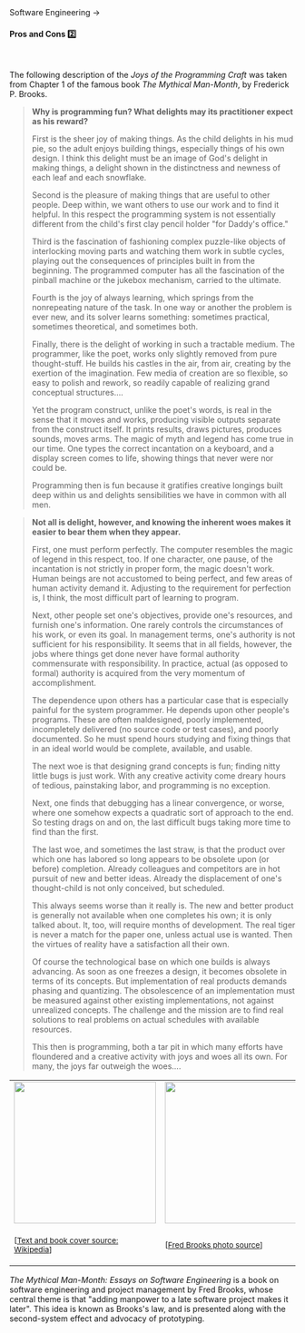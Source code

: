 <div id="path">Software Engineering → </div>

<div id="title">

#### Pros and Cons :two: [<span class="glyphicon glyphicon-new-window" aria-hidden="true"></span>]({{baseUrl}}/softwareEngineering/prosAndCons/index.html)

</div>

<div id="body">

<tip-box type="definition"> 
  <include src="../../common/definitions.md#def-se" />
</tip-box>

The following description of the _Joys of the Programming Craft_ was taken from Chapter 1 of the famous book <trigger for="modal:mmm" trigger="click">_The Mythical Man-Month_, by Frederick P. Brooks</trigger>.

> **Why is programming fun? What delights may its practitioner expect as his reward?**
>
> First is the sheer joy of making things. As the child delights in his mud pie, so the adult enjoys building things,
> especially things of his own design. I think this delight must be an image of God's delight in making things,
> a delight shown in the distinctness and newness of each leaf and each snowflake.
>
> Second is the pleasure of making things that are useful to other people. Deep within, we want others to use our work and
> to find it helpful. In this respect the programming system is not essentially different from the child's
> first clay pencil holder "for Daddy's office."
>
> Third is the fascination of fashioning complex puzzle-like objects of interlocking moving parts and watching them
> work in subtle cycles, playing out the consequences of principles built in from the beginning. The programmed computer
> has all the fascination of the pinball machine or the jukebox mechanism, carried to the ultimate.
>
> Fourth is the joy of always learning, which springs from the nonrepeating nature of the task. In one way or another
> the problem is ever new, and its solver learns something: sometimes practical, sometimes theoretical, and sometimes both.
>
> Finally, there is the delight of working in such a tractable medium. The programmer, like the poet,
> works only slightly removed from pure thought-stuff. He builds his castles in the air, from air, creating by the exertion of
> the imagination. Few media of creation are so flexible, so easy to polish and rework, so readily capable of realizing grand
> conceptual structures....
>
> Yet the program construct, unlike the poet's words, is real in the sense that it moves and works, producing
> visible outputs separate from the construct itself. It prints results, draws pictures, produces sounds, moves arms.
> The magic of myth and legend has come true in our time. One types the correct incantation on a keyboard, and a display screen comes to life,
> showing things that never were nor could be.
>
> Programming then is fun because it gratifies creative longings built deep within us and delights sensibilities we have in common with all men.  


> **Not all is delight, however, and knowing the inherent woes makes it easier to bear them when they appear.**
>
> First, one must perform perfectly. The computer resembles the magic of legend in this respect, too. If one character,
> one pause, of the incantation is not strictly in proper form, the magic doesn't work. Human beings are not accustomed to being perfect,
> and few areas of human activity demand it. Adjusting to the requirement for perfection is, I think, the most difficult part of learning to program.
>
> Next, other people set one's objectives, provide one's resources, and furnish one's information. One rarely controls the
> circumstances of his work, or even its goal. In management terms, one's authority is not sufficient for his responsibility.
> It seems that in all fields, however, the jobs where things get done never have formal authority commensurate with responsibility.
> In practice, actual (as opposed to formal) authority is acquired from the very momentum of accomplishment.
>
> The dependence upon others has a particular case that is especially painful for the system programmer. He depends upon other
> people's programs. These are often maldesigned, poorly implemented, incompletely delivered (no source code or test cases),
> and poorly documented. So he must spend hours studying and fixing things that in an ideal world would be complete, available, and usable.
>
> The next woe is that designing grand concepts is fun; finding nitty little bugs is just work. With any creative activity
> come dreary hours of tedious, painstaking labor, and programming is no exception.
>
> Next, one finds that debugging has a linear convergence, or worse, where one somehow expects a quadratic sort of approach to the end.
> So testing drags on and on, the last difficult bugs taking more time to find than the first.
>
> The last woe, and sometimes the last straw, is that the product over which one has labored so long appears to be
> obsolete upon (or before) completion. Already colleagues and competitors are in hot pursuit of new and better ideas.
> Already the displacement of one's thought-child is not only conceived, but scheduled.
>
> This always seems worse than it really is. The new and better product is generally not available when one completes his own;
> it is only talked about. It, too, will require months of development. The real tiger is never a match for the paper one,
> unless actual use is wanted. Then the virtues of reality have a satisfaction all their own.
>
> Of course the technological base on which one builds is always advancing. As soon as one freezes a design,
> it becomes obsolete in terms of its concepts. But implementation of real products demands phasing and quantizing.
> The obsolescence of an implementation must be measured against other existing implementations, not against unrealized concepts.
> The challenge and the mission are to find real solutions to real problems on actual schedules with available resources.
>
> This then is programming, both a tar pit in which many efforts have floundered and a creative activity with joys
>  and woes all its own. For many, the joys far outweigh the woes....  

<modal title="**:book: The Mythical Man-Month: Essays on Software Engineering**" id="modal:mmm">

<table>
<tr>
<td>
<img src="https://upload.wikimedia.org/wikipedia/en/f/fd/Mythical_man-month_%28book_cover%29.jpg" height="250" /> 
</td>
<td>
<img src="https://upload.wikimedia.org/wikipedia/commons/thumb/9/91/Fred_Brooks.jpg/800px-Fred_Brooks.jpg" height="250" />
</td>
<tr>
<td>

<sub>[[Text and book cover source: Wikipedia](https://en.wikipedia.org/wiki/The_Mythical_Man-Month)]</sub> 
 
</td>
<td>

<sub>[[Fred Brooks photo source](https://commons.wikimedia.org/wiki/File:Fred_Brooks.jpg)]</sub>

</td>
</tr>
</table>

_The Mythical Man-Month: Essays on Software Engineering_ is a book on software engineering and project management by Fred Brooks, whose central theme is that "adding manpower to a late software project makes it later". This idea is known as Brooks's law, and is presented along with the second-system effect and advocacy of prototyping. 

</modal>

</div>

<div id="extras">

<include src="exercises.md" />

</div>

